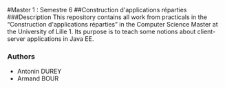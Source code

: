 #Master 1 : Semestre 6
##Construction d'applications réparties
###Description
This repository contains all work from practicals in the “Construction d'applications réparties” in the Computer Science Master at the University of Lille 1. Its purpose is to teach some notions about client-server applications in Java EE.

### Authors
* Antonin DUREY
* Armand BOUR